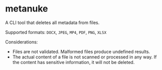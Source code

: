 # metanuke

A CLI tool that deletes all metadata from files.

Supported formats: `DOCX`, `JPEG`, `MP4`, `PDF`, `PNG`, `XLSX`

Considerations:
* Files are not validated. Malformed files produce undefined results.
* The actual content of a file is not scanned or processed in any way. If the content has sensitive information, it will not be deleted.
